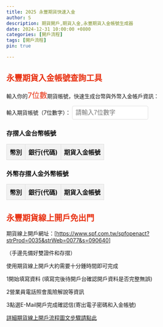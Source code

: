 ```yaml
---
title: 2025 永豐期貨快速入金
author: S
description: 期貨開戶,期貨入金,永豐期貨入金帳號生成器
date: 2024-12-31 10:00:00 +0800
categories: [開戶流程]
tags: [開戶流程]
pin: true

---
```


## 永豐期貨入金帳號查詢工具

<p>輸入你的<span class='spotlight'>7位數</span>期貨帳號，快速生成台幣與外幣入金帳戶資訊：</p>

<div class="input-group">
    <label for="inputNumber">輸入期貨帳號（7位數字）：</label>
    <input type="text" id="inputNumber" 
           placeholder="請輸入7位數字"
           maxlength="7"
            oninput="this.value = this.value.replace(/[^0-9]/g, ''); updateTables()">    
        <!-- <button onclick="updateTables()">生成入金帳號</button> -->
    <div id="errorMessage" class="error"></div>
</div>

### 存摺人金台幣帳號
<table id="twdTable">
    <thead>
        <tr>
            <th>幣別</th>
            <th>銀行(代碼)</th>
            <th>期貨入金帳號</th>
        </tr>
    </thead>
    <tbody id="twdTableBody"></tbody>
</table>

### 外幣存摺人金外幣帳號
<table id="fxrTable">
    <thead>
        <tr>
            <th>幣別</th>
            <th>銀行(代碼)</th>
            <th>期貨入金帳號</th>
        </tr>
    </thead>
    <tbody id="fxrTableBody"></tbody>
</table>

<style>

table {
    width: 100%;
    max-width: 600px;
    border-collapse: collapse;
    margin-bottom: 20px;
}
th, td {
    border: 1px solid #ddd;
    padding: 8px;
    text-align: left;
}
th {
    background-color: #f2f2f2;
}
td{
    align-items: center; /* ★ */
}
h2 {
    margin-top: 30px;
    color:rgb(233, 51, 20);
}
.input-group {
    margin-bottom: 20px;
    /* height: 300px; */
    align-items: center; /* ★ */
}
input {
    width: 200px;
    padding: 8px;
    font-size: 16px;
    border: 1px solid #ddd;
    border-radius: 4px;
    margin-right: 10px;
}
button {
    padding: 8px 16px;
    background-color:   rgb(233, 51, 20);
;
    color: white;
    border: none;
    border-radius: 4px;
    cursor: pointer;
}
button:hover {
    background-color: rgb(233, 51, 20);
}
.error {
    color: #d32f2f;
    margin-top: 10px;
}
.light {
    color: red;
    font-weight: bold;
    text-decoration: underline;
    background:white;
    margin-left:2px;
}
.spotlight{
    font-size:20px;
    color: rgb(233, 51, 20);
}
</style>
<script>
// 資料存成陣列
​````
const accounts = {
    TWD: [
        { name: '永豐銀行 - 世貿分行(807)', prefix: '9985810' },
        { name: '國泰世華銀行 - 館前分行(013)', prefix: '9509' },
        { name: '華南銀行 - 城內分行(008)', prefix: '96160' },
        { name: '中國信託銀行 - 城中分行(822)', prefix: '98002' },
        { name: '台新銀行 - 建北分行(812)', prefix: '9520200' },
        { name: '第一銀行 - 營業部(007)', prefix: '7500931' },
        { name: '板信銀行 - 中正分行(118)', prefix: '9002900' }
    ],
    FXR: [
        { name: '永豐銀行 - 城中分行(807)', prefix: '9996920' },
        { name: '國泰世華銀行 - 國外部(013)', prefix: '9500' },
        { name: '華南銀行 - 城內分行(008)', prefix: '96164' },
        { name: '中國信託銀行 - 營業部(822)', prefix: '98538' }
    ]
};

// 初始化表格
function renderTables() {
    renderTable('TWD', 'twdTableBody');
    renderTable('FXR', 'fxrTableBody');
}

// 渲染單一表格
function renderTable(currency, tableBodyId) {
    const tableBody = document.getElementById(tableBodyId);
    tableBody.innerHTML = ''; // 清空現有內容

    accounts[currency].forEach((account, index) => {
        const row = document.createElement('tr');
        if (index === 0) {
            row.innerHTML = `
                <td rowspan="${accounts[currency].length}">${currency === 'TWD' ? '台幣' : '外幣'}</td>
                <td>${account.name}</td>
                <td id="${currency.toLowerCase()}${index}">${account.prefix}+期貨帳號七碼</td>
            `;
        } else {
            row.innerHTML = `
                <td>${account.name}</td>
                <td id="${currency.toLowerCase()}${index}">${account.prefix}+期貨帳號七碼</td>
            `;
        }
        tableBody.appendChild(row);
    });
}

// 更新表格內容
function updateTables() {
    const input = document.getElementById('inputNumber').value;
    const errorElement = document.getElementById('errorMessage');
    
    errorElement.textContent = '';
    
    if (!input || input.length !== 7) {
        errorElement.textContent = '錯誤：請輸入7位數字';
        return;
    }

    if (!/^\d{7}$/.test(input)) {
        errorElement.textContent = '錯誤：只能包含數字';
        return;
    }

    updateAccountNumbers('TWD', input);
    updateAccountNumbers('FXR', input);
}

// 更新帳號
function updateAccountNumbers(currency, input) {
    accounts[currency].forEach((account, index) => {
        const element = document.getElementById(`${currency.toLowerCase()}${index}`);
        element.innerHTML = `${account.prefix}<span class="light">${input}</span>`;
    });
}

// 初始化
document.addEventListener('DOMContentLoaded', renderTables);
​````
</script>


## 永豐期貨線上開戶免出門

期貨線上開戶網址：[https://www.spf.com.tw/spfopenact?strProd=0035&strWeb=0077&s=090640]

（手邊先備好雙證件和存摺）

使用期貨線上開戶大約需要十分鍾時間即可完成

1開始填寫資料 (填寫完後待開戶台確認開戶資料是否完整無誤)

2營業員電話照會風險解說等資訊

3點選E-Mail開戶完成確認信(寄出電子密碼和入金帳號)

[詳細期貨線上開戶流程圖文步驟請點此]()

